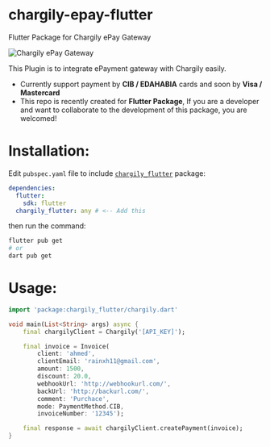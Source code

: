 # chargily-epay-flutter
Flutter Package for Chargily ePay Gateway

![Chargily ePay Gateway](https://raw.githubusercontent.com/Chargily/epay-gateway-php/main/assets/banner-1544x500.png "Chargily ePay Gateway")

This Plugin is to integrate ePayment gateway with Chargily easily.
- Currently support payment by **CIB / EDAHABIA** cards and soon by **Visa / Mastercard** 
- This repo is recently created for **Flutter Package**, If you are a developer and want to collaborate to the development of this package, you are welcomed!

# Installation:
Edit `pubspec.yaml` file to include [`chargily_flutter`](https://pub.dev/packages/chargily_flutter) package:
```yaml
dependencies:
  flutter:
    sdk: flutter
  chargily_flutter: any # <-- Add this
```
then run the command:
```powershell
flutter pub get
# or
dart pub get
```

# Usage:
```dart
import 'package:chargily_flutter/chargily.dart'

void main(List<String> args) async {
    final chargilyClient = Chargily('[API_KEY]');

    final invoice = Invoice(
        client: 'ahmed',
        clientEmail: 'rainxh11@gmail.com',
        amount: 1500,
        discount: 20.0,
        webhookUrl: 'http://webhookurl.com/',
        backUrl: 'http://backurl.com/',
        comment: 'Purchace',
        mode: PaymentMethod.CIB,
        invoiceNumber: '12345');

    final response = await chargilyClient.createPayment(invoice);
}
```